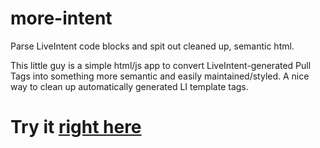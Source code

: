 # more-intent
Parse LiveIntent code blocks and spit out cleaned up, semantic html.

This little guy is a simple html/js app to convert LiveIntent-generated Pull Tags into something more semantic and easily maintained/styled. A nice way to clean up automatically generated LI template tags.

# Try it [right here](https://postmatic.github.io/more-intent/)
